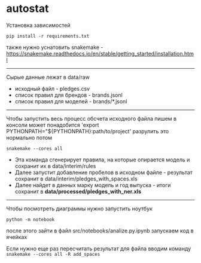 # autostat

Установка зависимостей
```
pip install -r requirements.txt
```
также нужно уснатовить snakemake - https://snakemake.readthedocs.io/en/stable/getting_started/installation.html

--- 
Сырые данные лежат в data/raw
- исходный файл - pledges.csv
- список правил для брендов - brands.jsonl
- список правил для моделей - brands/*.jsonl

----
Чтобы запустить весь процесс обсчета исходного файла пишем в консоли
может понадобится 'export PYTHONPATH="${PYTHONPATH}:path/to/project' разрулить это нормально потом
```
snakemake --cores all
```
- Эта команда сгенерирует правила, на которые опирается модель и сохранит их в data/interim/rules
- Далее запустит добавление пробелов в исходном файле - результат сохранит в data/interim/pledges_with_spaces.xls
- Далее найдет в данных марку модель и год выпуска - итоги сохранит в **data/processed/pledges_with_ner.xls**

----
Чтобы посмотреть диаграммы нужно запустить ноутбук
```
python -m notebook
```
после этого зайти в файл src/notebooks/analize.py.ipynb
запускаем код в ячейках

Если нужно еще раз пересчитать результат для файла вводим команду `snakemake --cores all -R add_spaces`
